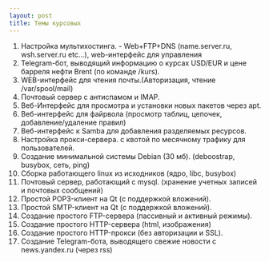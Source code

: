 ```yaml
---
layout: post
title: Темы курсовых
---
```


1. Настройка мультихостинга. - Web+FTP+DNS (name.server.ru, wsh.server.ru etc...), web-интерфейс для управления  
2. Telegram-бот, выводящий информацию о курсах USD/EUR и цене барреля нефти Brent (по команде /kurs).
3. WEB-интерфейс для чтения почты.(Авторизация, чтение /var/spool/mail)  
4. Почтовый сервер с антиспамом и IMAP.  
5. Веб-Интерфейс для просмотра и установки новых пакетов через apt.  
6. Веб-интерфейс для файрвола (просмотр таблиц, цепочек, добавление/удаление правил)  
7. Веб-интерфейс к Samba для добавления разделяемых ресурсов.  
8. Настройка прокси-сервера. с квотой по месячному трафику для пользователей.  
9. Создание минимальной системы Debian (30 мб). (deboostrap, busybox, сеть, ping)  
10. Сборка работающего linux из исходников (ядро, libc, busybox)  
11. Почтовый сервер, работающий с mysql. (хранение учетных записей и почтовых сообщений)  
12. Простой POP3-клиент на Qt (с поддержкой вложений).  
13. Простой SMTP-клиент на Qt (с поддержкой вложений).  
14. Создание простого FTP-сервера (пассивный и активный режимы).  
15. Создание простого HTTP-сервера (html, изображения)  
16. Создание простого HTTP-прокси (без авторизации и SSL).  
17. Создание Telegram-бота, выводящего свежие новости с news.yandex.ru (через rss)  
